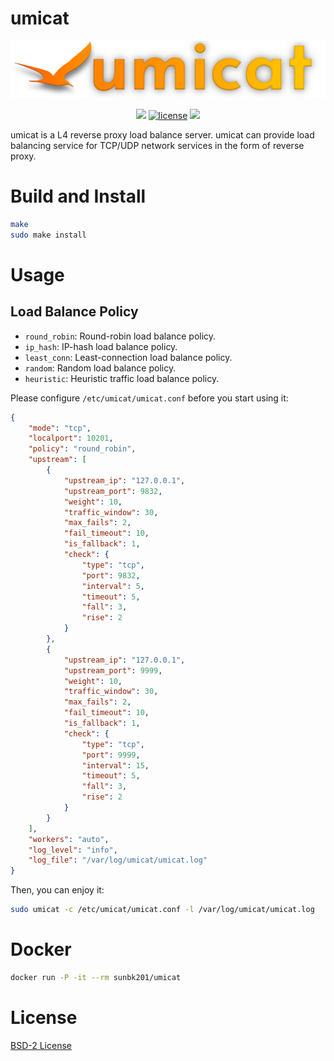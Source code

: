 # umicat
![umicat logo](docs/umicat_logo.png)

<p align="center">
<a href="https://github.com/SunBK201/umicat"><img src="https://hits.seeyoufarm.com/api/count/incr/badge.svg?url=https%3A%2F%2Fgithub.com%2FSunBK201%2Fumicat&count_bg=%2379C83D&title_bg=%23555555&icon=&icon_color=%23E7E7E7&title=umicat&edge_flat=false" /></a>
<a href="/LICENSE"><img src="https://img.shields.io/badge/license-BSD-green.svg" alt="license" /></a>
<a href="https://www.linux.org"><img src="https://img.shields.io/badge/platform-linux-lightgrey" /></a>
</p>

umicat is a L4 reverse proxy load balance server.
umicat can provide load balancing service for TCP/UDP network services in the form of reverse proxy.

# Build and Install
```bash
make
sudo make install
```

# Usage

## Load Balance Policy
- `round_robin`: Round-robin load balance policy.
- `ip_hash`: IP-hash load balance policy.
- `least_conn`: Least-connection load balance policy.
- `random`: Random load balance policy.
- `heuristic`: Heuristic traffic load balance policy.

Please configure `/etc/umicat/umicat.conf` before you start using it:
```json
{
    "mode": "tcp",
    "localport": 10201,
    "policy": "round_robin",
    "upstream": [
        {
            "upstream_ip": "127.0.0.1",
            "upstream_port": 9832,
            "weight": 10,
            "traffic_window": 30,
            "max_fails": 2,
            "fail_timeout": 10,
            "is_fallback": 1,
            "check": {
                "type": "tcp",
                "port": 9832,
                "interval": 5,
                "timeout": 5,
                "fall": 3,
                "rise": 2
            }
        },
        {
            "upstream_ip": "127.0.0.1",
            "upstream_port": 9999,
            "weight": 10,
            "traffic_window": 30,
            "max_fails": 2,
            "fail_timeout": 10,
            "is_fallback": 1,
            "check": {
                "type": "tcp",
                "port": 9999,
                "interval": 15,
                "timeout": 5,
                "fall": 3,
                "rise": 2
            }
        }
    ],
    "workers": "auto",
    "log_level": "info",
    "log_file": "/var/log/umicat/umicat.log"
}
```

Then, you can enjoy it:
```bash
sudo umicat -c /etc/umicat/umicat.conf -l /var/log/umicat/umicat.log
```

# Docker
```bash
docker run -P -it --rm sunbk201/umicat
```

# License
[BSD-2 License](./LICENSE)